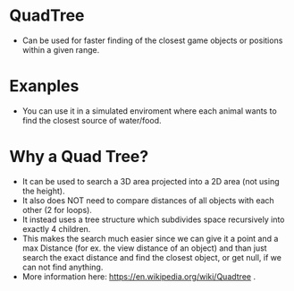 # QuadTree
 - Can be used for faster finding of the closest game objects or positions within a given range.
 
 # Exanples
 - You can use it in a simulated enviroment where each animal wants to find the closest source of water/food.
 
 
 # Why a Quad Tree?
 - It can be used to search a 3D area projected into a 2D area (not using the height).
 - It also does NOT need to compare distances of all objects with each other (2 for loops). 
 - It instead uses a tree structure which subdivides space recursively into exactly 4 children.
 - This makes the search much easier since we can give it a point and a max Distance (for ex. the view distance of an object) 
 and than just search the exact distance and find the closest object, or get null, if we can not find anything.
 - More information here: https://en.wikipedia.org/wiki/Quadtree .
